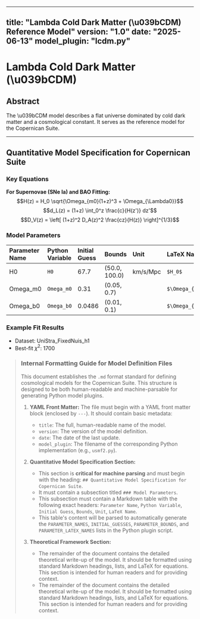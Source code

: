 <!-- DEV NOTE (v1.4.1): Split LCDM into two-file format using lcdm.py -->
---
title: "Lambda Cold Dark Matter (\u039bCDM) Reference Model"
version: "1.0"
date: "2025-06-13"
model_plugin: "lcdm.py"
---

# Lambda Cold Dark Matter (\u039bCDM)

## Abstract
The \u039bCDM model describes a flat universe dominated by cold dark matter
and a cosmological constant. It serves as the reference model for the
Copernican Suite.

---

## Quantitative Model Specification for Copernican Suite

### Key Equations
**For Supernovae (SNe Ia) and BAO Fitting:**
$$H(z) = H_0 \sqrt{\Omega_{m0}(1+z)^3 + \Omega_{\Lambda0}}$$
$$d_L(z) = (1+z) \int_0^z \frac{c}{H(z')} dz'$$
$$D_V(z) = \left[ (1+z)^2 D_A(z)^2 \frac{cz}{H(z)} \right]^{1/3}$$

### Model Parameters
| Parameter Name | Python Variable | Initial Guess | Bounds | Unit | LaTeX Name |
| :--- | :--- | :--- | :--- | :--- | :--- |
| H0 | `H0` | 67.7 | (50.0, 100.0) | km/s/Mpc | `$H_0$` |
| Omega_m0 | `Omega_m0` | 0.31 | (0.05, 0.7) | | `$\Omega_{m0}$` |
| Omega_b0 | `Omega_b0` | 0.0486 | (0.01, 0.1) | | `$\Omega_{b0}$` |

### Example Fit Results
- Dataset: UniStra_FixedNuis_h1
- Best-fit $\chi^2$: 1700

> ### **Internal Formatting Guide for Model Definition Files**
>
> This document establishes the `.md` format standard for defining cosmological models for the Copernican Suite. This structure is designed to be both human-readable and machine-parsable for generating Python model plugins.
>
> 1.  **YAML Front Matter:** The file must begin with a YAML front matter block (enclosed by `---`). It should contain basic metadata:
>     -   `title`: The full, human-readable name of the model.
>     -   `version`: The version of the model definition.
>     -   `date`: The date of the last update.
>     -   `model_plugin`: The filename of the corresponding Python implementation (e.g., `usmf2.py`).
>
> 2.  **Quantitative Model Specification Section:**
>     -   This section is **critical for machine parsing** and must begin with the heading: `## Quantitative Model Specification for Copernican Suite`.
>     -   It must contain a subsection titled `### Model Parameters`.
>     -   This subsection must contain a Markdown table with the following exact headers: `Parameter Name`, `Python Variable`, `Initial Guess`, `Bounds`, `Unit`, `LaTeX Name`.
>     -   This table's content will be parsed to automatically generate the `PARAMETER_NAMES`, `INITIAL_GUESSES`, `PARAMETER_BOUNDS`, and `PARAMETER_LATEX_NAMES` lists in the Python plugin script.
>
> 3.  **Theoretical Framework Section:**
>     -   The remainder of the document contains the detailed theoretical write-up of the model. It should be formatted using standard Markdown headings, lists, and LaTeX for equations. This section is intended for human readers and for providing context.
>     -   The remainder of the document contains the detailed theoretical write-up of the model. It should be formatted using standard Markdown headings, lists, and LaTeX for equations. This section is intended for human readers and for providing context.


